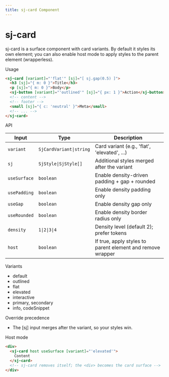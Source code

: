 ```yaml
---
title: sj-card Component
---
```


# sj-card

sj-card is a surface component with card variants. By default it styles its own element; you can also enable host mode to apply styles to the parent element (wrapperless).

Usage

```html
<sj-card [variant]="'flat'" [sj]="[ sj.gap(0.5) ]">
  <h3 [sj]="{ m: 0 }">Title</h3>
  <p [sj]="{ m: 0 }">Body</p>
  <sj-button [variant]="'outlined'" [sj]="{ px: 1 }">Action</sj-button>
  <!-- content -->
  <!-- footer -->
  <small [sj]="{ c: 'neutral' }">Meta</small>
  <!-- ... -->
</sj-card>
```

API

| Input    | Type                   | Description                                    |
|----------|------------------------|------------------------------------------------|
| `variant`| `SjCardVariant\|string` | Card variant (e.g., 'flat', 'elevated', ...)   |
| `sj`     | `SjStyle\|SjStyle[]`    | Additional styles merged after the variant     |
| `useSurface` | `boolean`            | Enable density-driven padding + gap + rounded  |
| `usePadding` | `boolean`            | Enable density padding only                    |
| `useGap`     | `boolean`            | Enable density gap only                        |
| `useRounded` | `boolean`            | Enable density border radius only              |
| `density`    | `1\|2\|3\|4`         | Density level (default 2); prefer tokens       |
| `host`       | `boolean`             | If true, apply styles to parent element and remove wrapper |

Variants

- default
- outlined
- flat
- elevated
- interactive
- primary, secondary
- info, codeSnippet

Override precedence

- The [sj] input merges after the variant, so your styles win.

Host mode

```html
<div>
  <sj-card host useSurface [variant]="'elevated'">
    Content
  </sj-card>
  <!-- sj-card removes itself; the <div> becomes the card surface -->
</div>
```
